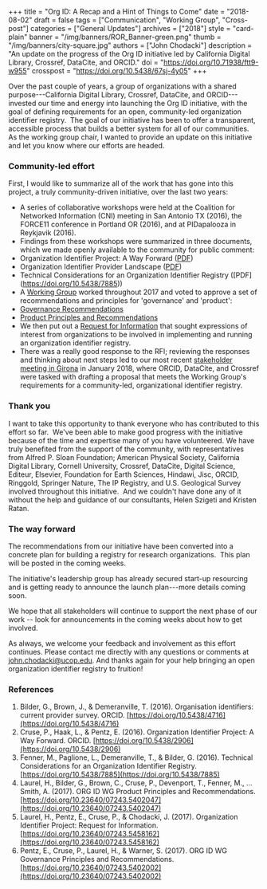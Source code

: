 +++
title = "Org ID: A Recap and a Hint of Things to Come"
date = "2018-08-02"
draft = false
tags = ["Communication", "Working Group", "Cross-post"]
categories = ["General Updates"]
archives = ["2018"]
style = "card-plain"
banner = "/img/banners/ROR_Banner-green.png"
thumb = "/img/banners/city-square.jpg"
authors = ["John Chodacki"]
description = "An update on the progress of the Org ID initiative led by California Digital Library, Crossref, DataCite, and ORCID."
doi = "https://doi.org/10.71938/ftt9-w955"
crosspost = "https://doi.org/10.5438/67sj-4y05"
+++

Over the past couple of years, a group of organizations with a shared purpose---California Digital Library, Crossref, DataCite, and ORCID---invested our time and energy into launching the Org ID initiative, with the goal of defining requirements for an open, community-led organization identifier registry.  The goal of our initiative has been to offer a transparent, accessible process that builds a better system for all of our communities. As the working group chair, I wanted to provide an update on this initiative and let you know where our efforts are headed.

### Community-led effort

First, I would like to summarize all of the work that has gone into this project, a truly community-driven initiative, over the last two years:

- A series of collaborative workshops were held at the Coalition for Networked Information
  (CNI) meeting in San Antonio TX (2016), the FORCE11 conference in Portland OR (2016), and at PIDapalooza in Reykjavik (2016).
- Findings from these workshops were summarized in three documents, which we made openly
  available to the community for public comment:
- Organization Identifier Project: A Way Forward ([PDF](https://doi.org/10.5438/2906))
- Organization Identifier Provider Landscape ([PDF](https://doi.org/10.5438/4716))
- Technical Considerations for an Organization Identifier Registry ([PDF]
  (https://doi.org/10.5438/7885))
- A [Working Group](https://orcid.org/content/organization-identifier-working-group) worked
  throughout 2017 and voted to approve a set of recommendations and principles for 'governance' and 'product':
- [Governance Recommendations](https://figshare.com/articles/ORG_ID_WG_Governance_Principles_and_Recommendations/5402002/1)
- [Product Principles and Recommendations](https://figshare.com/articles/ORG_ID_WG_Product_Principles_and_Recommendations/5402047/1)
- We then put out a [Request for Information](https://doi.org/10.23640/07243.5458162.v1)
  that sought expressions of interest from organizations to be involved in implementing and running an organization identifier registry.
- There was a really good response to the RFI; reviewing the responses and thinking about
  next steps led to our most recent [stakeholder meeting in Girona](https://orcid.org/content/2018-org-id-meeting) in January 2018, where ORCID, DataCite, and Crossref were tasked with drafting a proposal that meets the Working Group's requirements for a community-led, organizational identifier registry.

### Thank you

I want to take this opportunity to thank everyone who has contributed to this effort so far.  We've been able to make good progress with the initiative because of the time and expertise many of you have volunteered. We have truly benefited from the support of the community, with representatives from Alfred P. Sloan Foundation; American Physical Society, California Digital Library, Cornell University, Crossref, DataCite, Digital Science, Editeur, Elsevier, Foundation for Earth Sciences, Hindawi, Jisc, ORCID, Ringgold, Springer Nature, The IP Registry, and U.S. Geological Survey involved throughout this initiative.  And we couldn't have done any of it without the help and guidance of our consultants, Helen Szigeti and Kristen Ratan.

### The way forward

The recommendations from our initiative have been converted into a concrete plan for building a registry for research organizations.  This plan will be posted in the coming weeks.

The initiative's leadership group has already secured start-up resourcing and is getting ready to announce the launch plan---more details coming soon.  

We hope that all stakeholders will continue to support the next phase of our work -- look for announcements in the coming weeks about how to get involved.  

As always, we welcome your feedback and involvement as this effort continues. Please contact me directly with any questions or comments at [john.chodacki@ucop.edu](mailto:john.chodacki@ucop.edu). And thanks again for your help bringing an open organization identifier registry to fruition!

### References

1. Bilder, G., Brown, J., & Demeranville, T. (2016). Organisation identifiers: current provider survey. ORCID. [https://doi.org/10.5438/4716](https://doi.org/10.5438/4716)
2. Cruse, P., Haak, L., & Pentz, E. (2016). Organization Identifier Project: A Way Forward. ORCID. [https://doi.org/10.5438/2906](https://doi.org/10.5438/2906)
3. Fenner, M., Paglione, L., Demeranville, T., & Bilder, G. (2016). Technical Considerations for an Organization Identifier Registry. [https://doi.org/10.5438/7885](https://doi.org/10.5438/7885)
4. Laurel, H., Bilder, G., Brown, C., Cruse, P., Devenport, T., Fenner, M., … Smith, A. (2017). ORG ID WG Product Principles and Recommendations. [https://doi.org/10.23640/07243.5402047](https://doi.org/10.23640/07243.5402047)
5. Laurel, H., Pentz, E., Cruse, P., & Chodacki, J. (2017). Organization Identifier Project: Request for Information. [https://doi.org/10.23640/07243.5458162](https://doi.org/10.23640/07243.5458162)
6. Pentz, E., Cruse, P., Laurel, H., & Warner, S. (2017). ORG ID WG Governance Principles and Recommendations. [https://doi.org/10.23640/07243.5402002](https://doi.org/10.23640/07243.5402002)
